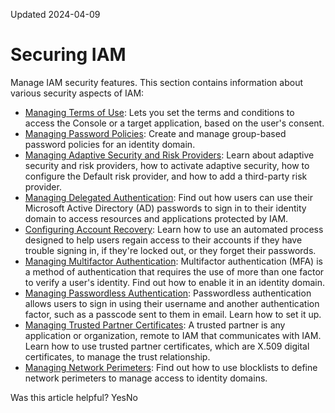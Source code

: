 Updated 2024-04-09
# Securing IAM
Manage IAM security features.
This section contains information about various security aspects of IAM:
  * [Managing Terms of Use](https://docs.oracle.com/en-us/iaas/Content/Identity/termsofuse/manage-terms-use.htm#manage-terms-use "This feature lets you present disclaimers and acceptable use policies, also known as terms of use, to users in an identity domain. You can configure terms of use for each application and collect consent from users before allowing them to access the application."): Lets you set the terms and conditions to access the Console or a target application, based on the user's consent.
  * [Managing Password Policies](https://docs.oracle.com/en-us/iaas/Content/Identity/passwordpolicies/Managing-Password-Policies.htm#topic_g2w_wms_l4b "Create and manage group-based password policies for an identity domain in IAM."): Create and manage group-based password policies for an identity domain.
  * [Managing Adaptive Security and Risk Providers](https://docs.oracle.com/en-us/iaas/Content/Identity/adaptivesecurity/understand-adaptive-security.htm#understand-adaptive-security "Adaptive Security provides strong authentication capabilities for users based on their historical behavior in an identity domain in IAM."): Learn about adaptive security and risk providers, how to activate adaptive security, how to configure the Default risk provider, and how to add a third-party risk provider.
  * [Managing Delegated Authentication](https://docs.oracle.com/en-us/iaas/Content/Identity/delegatedauth/understand-delegated-authentication.htm#understand-administrator-roles "Use delegated authentication so that identity domain administrators and security administrators don't have to synchronize user passwords between an on-premises Microsoft Active Directory \(AD\) enterprise directory structure and IAM."): Find out how users can use their Microsoft Active Directory (AD) passwords to sign in to their identity domain to access resources and applications protected by IAM.
  * [Configuring Account Recovery](https://docs.oracle.com/en-us/iaas/Content/Identity/accountrecovery/understand-account-recovery.htm#understand-account-recovery "Account recovery is an automated process that allows users regain access to an identity domain in IAM if they have trouble signing in, if they're locked out, or they forget their passwords."): Learn how to use an automated process designed to help users regain access to their accounts if they have trouble signing in, if they're locked out, or they forget their passwords.
  * [Managing Multifactor Authentication](https://docs.oracle.com/en-us/iaas/Content/Identity/mfa/understand-multi-factor-authentication.htm#understand-multi-factor-authentication "Multifactor Authentication \(MFA\) is a method of authentication that requires the use of more than one factor to verify a user's identity to access an identity domain in IAM."): Multifactor authentication (MFA) is a method of authentication that requires the use of more than one factor to verify a user's identity. Find out how to enable it in an identity domain.
  * [Managing Passwordless Authentication](https://docs.oracle.com/en-us/iaas/Content/Identity/passwordless/manage-passwordless.htm#manage-passwordless "Passwordless authentication allows you to bypass the standard web-form-based authentication presented to users when using email or a mobile device."): Passwordless authentication allows users to sign in using their username and another authentication factor, such as a passcode sent to them in email. Learn how to set it up.
  * [Managing Trusted Partner Certificates](https://docs.oracle.com/en-us/iaas/Content/Identity/trustedpartnercert/understand-trusted-partner-certificates.htm#understand-trusted-partner-certificates "Learn about trusted partners and trusted partner certificates."): A trusted partner is any application or organization, remote to IAM that communicates with IAM. Learn how to use trusted partner certificates, which are X.509 digital certificates, to manage the trust relationship.
  * [Managing Network Perimeters](https://docs.oracle.com/en-us/iaas/Content/Identity/securing/securingiam.htm "Manage IAM security features."): Find out how to use blocklists to define network perimeters to manage access to identity domains.


Was this article helpful?
YesNo


